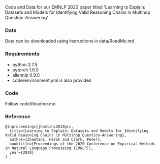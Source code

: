 Code and Data for our EMNLP 2020 paper titled 'Learning to Explain: Datasets and Models for Identifying Valid Reasoning Chains in Multihop Question-Answering'


### Data
Data can be downloaded using instructions in data/ReadMe.md


### Requirements
- python 3.7.5
- pytorch 1.6.0
- allennlp 0.9.0
- code/environment.yml is also provided


### Code
Follow code/Readme.md


### Reference

```
@inproceedings{jhamtani2020grc,
  title={Learning to Explain: Datasets and Models for Identifying Valid Reasoning Chains in Multihop Question-Answering},
  author={Jhamtani, Harsh and Clark, Peter},
  booktitle={Proceedings of the 2020 Conference on Empirical Methods in Natural Language Processing (EMNLP)},
  year={2020}
}
```
